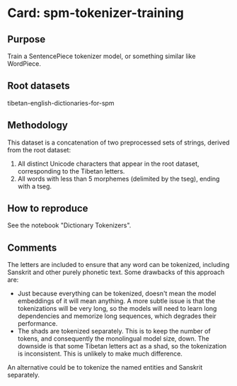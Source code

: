 # Card: spm-tokenizer-training

## Purpose

Train a SentencePiece tokenizer model, or something similar like WordPiece.

## Root datasets

tibetan-english-dictionaries-for-spm

## Methodology

This dataset is a concatenation of two preprocessed sets of strings, derived from the root dataset:

1. All distinct Unicode characters that appear in the root dataset, corresponding to the Tibetan letters.
2. All words with less than 5 morphemes (delimited by the tseg), ending with a tseg.

## How to reproduce

See the notebook "Dictionary Tokenizers".

## Comments

The letters are included to ensure that any word can be tokenized, including Sanskrit and other purely phonetic text. Some drawbacks of this approach are:

- Just because everything can be tokenized, doesn't mean the model embeddings of it will mean anything. A more subtle issue is that the tokenizations will be very long, so the models will need to learn long dependencies and memorize long sequences, which degrades their performance.
- The shads are tokenized separately. This is to keep the number of tokens, and consequently the monolingual model size, down. The downside is that some Tibetan letters act as a shad, so the tokenization is inconsistent. This is unlikely to make much difference.

An alternative could be to tokenize the named entities and Sanskrit separately.
